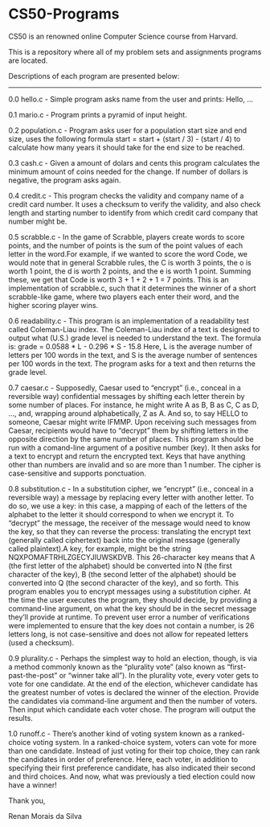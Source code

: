 # CS50-Programs

CS50 is an renowned online Computer Science course from Harvard.

This is a repository where all of my problem sets and assignments programs are located.

Descriptions of each program are presented below:
________________________________________________________________________________________________________________________________

0.0 hello.c - Simple program asks name from the user and prints: Hello, ...

0.1 mario.c - Program prints a pyramid of input height.

0.2 population.c - Program asks user for a population start size and end size, uses the following formula start = start + (start / 3) - (start / 4) to calculate how many years it should take for the end size to be reached.

0.3 cash.c - Given a amount of dolars and cents this program calculates the minimum amount of coins needed for the change. If number of dollars is negative, the program asks again.

0.4 credit.c - This program checks the validity and company name of a credit card number. It uses a checksum to verify the validity,  and also check length and starting number to identify from which credit card company that number might be.

0.5 scrabble.c - In the game of Scrabble, players create words to score points, and the number of points is the sum of the point values of each letter in the word.For example, if we wanted to score the word Code, we would note that in general Scrabble rules, the C is worth 3 points, the o is worth 1 point, the d is worth 2 points, and the e is worth 1 point. Summing these, we get that Code is worth 3 + 1 + 2 + 1 = 7 points. This is an implementation of scrabble.c, such that it determines the winner of a short scrabble-like game, where two players each enter their word, and the higher scoring player wins.

0.6 readability.c - This program is an implementation of a readability test called Coleman-Liau index. The Coleman-Liau index of a text is designed to output what (U.S.) grade level is needed to understand the text. The formula is: grade = 0.0588 * L - 0.296 * S - 15.8 Here, L is the average number of letters per 100 words in the text, and S is the average number of sentences per 100 words in the text. The program asks for a text and then returns the grade level.

0.7 caesar.c - Supposedly, Caesar used to “encrypt” (i.e., conceal in a reversible way) confidential messages by shifting each letter therein by some number of places. For instance, he might write A as B, B as C, C as D, …, and, wrapping around alphabetically, Z as A. And so, to say HELLO to someone, Caesar might write IFMMP. Upon receiving such messages from Caesar, recipients would have to “decrypt” them by shifting letters in the opposite direction by the same number of places. This program should be run with a comand-line argument of a positive number (key). It then asks for a text to encrypt and return the encrypted text. Keys that have anything other than numbers are invalid and so are more than 1 number. The cipher is case-sensitive and supports ponctuation.

0.8 substitution.c - In a substitution cipher, we “encrypt” (i.e., conceal in a reversible way) a message by replacing every letter with another letter. To do so, we use a key: in this case, a mapping of each of the letters of the alphabet to the letter it should correspond to when we encrypt it. To “decrypt” the message, the receiver of the message would need to know the key, so that they can reverse the process: translating the encrypt text (generally called ciphertext) back into the original message (generally called plaintext).A key, for example, might be the string NQXPOMAFTRHLZGECYJIUWSKDVB. This 26-character key means that A (the first letter of the alphabet) should be converted into N (the first character of the key), B (the second letter of the alphabet) should be converted into Q (the second character of the key), and so forth. This program enables you to encrypt messages using a substitution cipher. At the time the user executes the program, they should decide, by providing a command-line argument, on what the key should be in the secret message they’ll provide at runtime. To prevent user error a number of verifications were implemented to ensure that the key does not contain a number, is 26 letters long, is not case-sensitive and does not allow for repeated letters (used a checksum).

0.9 plurality.c - Perhaps the simplest way to hold an election, though, is via a method commonly known as the “plurality vote” (also known as “first-past-the-post” or “winner take all”). In the plurality vote, every voter gets to vote for one candidate. At the end of the election, whichever candidate has the greatest number of votes is declared the winner of the election. Provide the candidates via command-line argument and then the number of voters. Then input which candidate each voter chose. The program will output the results.

1.0 runoff.c - There’s another kind of voting system known as a ranked-choice voting system. In a ranked-choice system, voters can vote for more than one candidate. Instead of just voting for their top choice, they can rank the candidates in order of preference. Here, each voter, in addition to specifying their first preference candidate, has also indicated their second and third choices. And now, what was previously a tied election could now have a winner! 


Thank you,

Renan Morais da Silva
